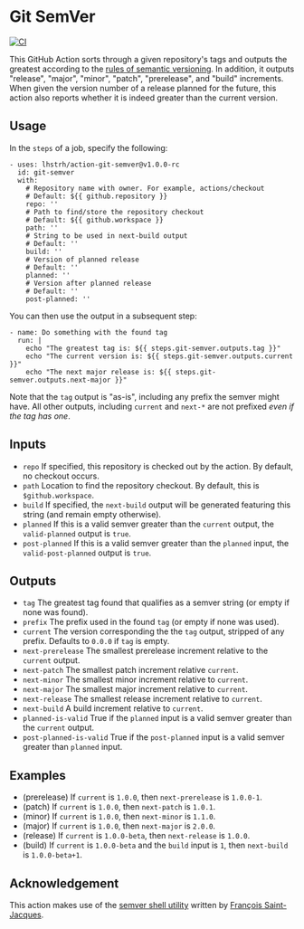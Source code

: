 # Git SemVer

[![CI](https://github.com/lhstrh/greatest-semver-tag/actions/workflows/ci.yml/badge.svg)](https://github.com/lhstrh/greatest-semver-tag/actions/workflows/ci.yml)

This GitHub Action sorts through a given repository's tags and outputs the greatest according to the [rules of semantic versioning](https://semver.org/). In addition, it outputs "release", "major", "minor", "patch", "prerelease", and "build" increments. When given the version number of a release planned for the future, this action also reports whether it is indeed greater than the current version.

## Usage
In the `steps` of a job, specify the following:
```
- uses: lhstrh/action-git-semver@v1.0.0-rc
  id: git-semver
  with:
    # Repository name with owner. For example, actions/checkout
    # Default: ${{ github.repository }}
    repo: ''
    # Path to find/store the repository checkout
    # Default: ${{ github.workspace }}
    path: ''
    # String to be used in next-build output
    # Default: ''
    build: ''
    # Version of planned release
    # Default: ''
    planned: ''
    # Version after planned release
    # Default: ''
    post-planned: ''
```
You can then use the output in a subsequent step:
```
- name: Do something with the found tag
  run: |
    echo "The greatest tag is: ${{ steps.git-semver.outputs.tag }}"
    echo "The current version is: ${{ steps.git-semver.outputs.current }}"
    echo "The next major release is: ${{ steps.git-semver.outputs.next-major }}"
```
Note that the `tag` output is "as-is", including any prefix the semver might have. All other outputs, including `current` and `next-*` are not prefixed _even if the tag has one_.


## Inputs

* `repo` If specified, this repository is checked out by the action. By default, no checkout occurs.
* `path` Location to find the repository checkout. By default, this is `$github.workspace`.
* `build` If specified, the `next-build` output will be generated featuring this string (and remain empty otherwise).
* `planned` If this is a valid semver greater than the `current` output, the `valid-planned` output is `true`.
*  `post-planned` If this is a valid semver greater than the `planned` input, the `valid-post-planned` output is `true`.


## Outputs

* `tag` The greatest tag found that qualifies as a semver string (or empty if none was found).
* `prefix` The prefix used in the found `tag` (or empty if none was used).
* `current` The version corresponding the the `tag` output, stripped of any prefix. Defaults to `0.0.0` if `tag` is empty. 
* `next-prerelease` The smallest prerelease increment relative to the `current` output.
* `next-patch` The smallest patch increment relative `current`.
* `next-minor` The smallest minor increment relative to `current`.
* `next-major` The smallest major increment relative to `current`.
* `next-release` The smallest release increment relative to `current`.
* `next-build` A build increment relative to `current`.
* `planned-is-valid` True if the `planned` input is a valid semver greater than the `current` output.
* `post-planned-is-valid` True if the `post-planned` input is a valid semver greater than `planned` input.


## Examples
* (prerelease) If `current` is `1.0.0`, then `next-prerelease` is `1.0.0-1`.
* (patch) If `current` is `1.0.0`, then `next-patch` is `1.0.1`.
* (minor) If `current` is `1.0.0`, then `next-minor` is `1.1.0`.
* (major) If `current` is `1.0.0`, then `next-major` is `2.0.0`.
* (release) If `current` is `1.0.0-beta`, then `next-release` is `1.0.0`.
* (build) If `current` is `1.0.0-beta` and the `build` input is `1`, then `next-build` is `1.0.0-beta+1`.


## Acknowledgement

This action makes use of the [semver shell utility](https://github.com/fsaintjacques/semver-tool) written by [François Saint-Jacques](https://github.com/fsaintjacques).
